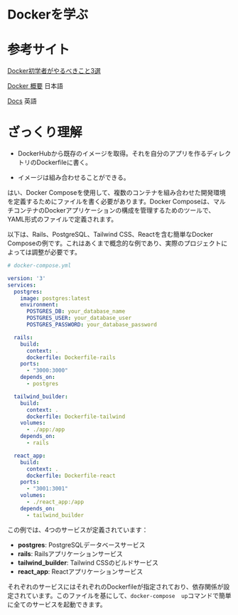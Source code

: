 # Dockerを学ぶ	




# 参考サイト

[Docker初学者がやるべきこと3選](https://qiita.com/nuco_fn/items/22cf85a2646d96361d0b)

[Docker 概要](https://matsuand.github.io/docs.docker.jp.onthefly/get-started/overview/) 日本語

[Docs](https://docs.docker.com/get-started/overview/) 英語


# ざっくり理解

- DockerHubから既存のイメージを取得。それを自分のアプリを作るディレクトリのDockerfileに書く。

- イメージは組み合わせることができる。

はい、Docker 
Composeを使用して、複数のコンテナを組み合わせた開発環境を定義するためにファイルを書く必要があります。Docker 
Composeは、マルチコンテナのDockerアプリケーションの構成を管理するためのツールで、YAML形式のファイルで定義されます。

以下は、Rails、PostgreSQL、Tailwind CSS、Reactを含む簡単なDocker 
Composeの例です。これはあくまで概念的な例であり、実際のプロジェクトによっては調整が必要です。

```yaml
# docker-compose.yml

version: '3'
services:
  postgres:
    image: postgres:latest
    environment:
      POSTGRES_DB: your_database_name
      POSTGRES_USER: your_database_user
      POSTGRES_PASSWORD: your_database_password

  rails:
    build:
      context: .
      dockerfile: Dockerfile-rails
    ports:
      - "3000:3000"
    depends_on:
      - postgres

  tailwind_builder:
    build:
      context: .
      dockerfile: Dockerfile-tailwind
    volumes:
      - ./app:/app
    depends_on:
      - rails

  react_app:
    build:
      context: .
      dockerfile: Dockerfile-react
    ports:
      - "3001:3001"
    volumes:
      - ./react_app:/app
    depends_on:
      - tailwind_builder
```

この例では、4つのサービスが定義されています：

- **postgres**: PostgreSQLデータベースサービス
- **rails**: Railsアプリケーションサービス
- **tailwind_builder**: Tailwind CSSのビルドサービス
- **react_app**: Reactアプリケーションサービス

それぞれのサービスにはそれぞれのDockerfileが指定されており、依存関係が設定されています。このファイルを基にして、`docker-compose 
up`コマンドで簡単に全てのサービスを起動できます。


